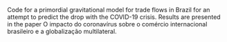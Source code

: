 Code for a primordial gravitational model for trade flows in Brazil for an attempt to predict the drop with the COVID-19 crisis. Results are presented in the paper O impacto do coronavírus sobre o comércio internacional brasileiro e a globalização multilateral.

